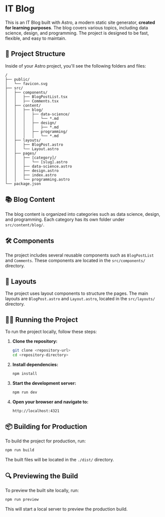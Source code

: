 # IT Blog

This is an IT Blog built with Astro, a modern static site generator, **created for learning purposes**. The blog covers various topics, including data science, design, and programming. The project is designed to be fast, flexible, and easy to maintain.

## 🚀 Project Structure

Inside of your Astro project, you'll see the following folders and files:

```text
/
├── public/
│   └── favicon.svg
├── src/
│   ├── components/
│   │   ├── BlogPostList.tsx
│   │   ├── Comments.tsx
│   ├── content/
│   │   ├── blog/
│   │   │   ├── data-science/
│   │   │   │   └── *.md
│   │   │   ├── design/
│   │   │   │   ├── *.md
│   │   │   ├── programming/
│   │   │   │   └── *.md
│   ├── layouts/
│   │   ├── BlogPost.astro
│   │   └── Layout.astro
│   ├── pages/
│   │   ├── [category]/
│   │   │   └── [slug].astro
│   │   ├── data-science.astro
│   │   ├── design.astro
│   │   ├── index.astro
│   │   └── programming.astro
└── package.json
```

## 📚 Blog Content

The blog content is organized into categories such as data science, design, and programming. Each category has its own folder under `src/content/blog/`.

## 🛠️ Components

The project includes several reusable components such as `BlogPostList` and `Comments`. These components are located in the `src/components/` directory.

## 📄 Layouts

The project uses layout components to structure the pages. The main layouts are `BlogPost.astro` and `Layout.astro`, located in the `src/layouts/` directory.

## 🏃‍♂️ Running the Project

To run the project locally, follow these steps:

1. **Clone the repository:**
   ```sh
   git clone <repository-url>
   cd <repository-directory>
   ```

2. **Install dependencies:**
   ```sh
   npm install
   ```

3. **Start the development server:**
   ```sh
   npm run dev
   ```

4. **Open your browser and navigate to:**
   ```
   http://localhost:4321
   ```

## 📦 Building for Production

To build the project for production, run:

```sh
npm run build
```

The built files will be located in the `./dist/` directory.

## 🔍 Previewing the Build

To preview the built site locally, run:

```sh
npm run preview
```

This will start a local server to preview the production build.

